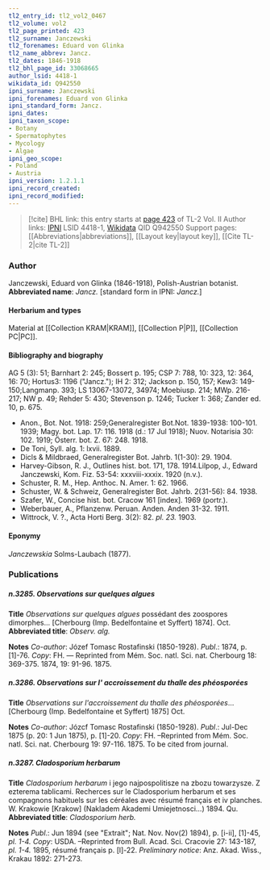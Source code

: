 ```yaml
---
tl2_entry_id: tl2_vol2_0467
tl2_volume: vol2
tl2_page_printed: 423
tl2_surname: Janczewski
tl2_forenames: Eduard von Glinka
tl2_name_abbrev: Jancz.
tl2_dates: 1846-1918
tl2_bhl_page_id: 33068665
author_lsid: 4418-1
wikidata_id: Q942550
ipni_surname: Janczewski
ipni_forenames: Eduard von Glinka
ipni_standard_form: Jancz.
ipni_dates: 
ipni_taxon_scope: 
- Botany
- Spermatophytes
- Mycology
- Algae
ipni_geo_scope: 
- Poland
- Austria
ipni_version: 1.2.1.1
ipni_record_created: 
ipni_record_modified:
---
```


> [!cite] BHL link: this entry starts at [page 423](https://www.biodiversitylibrary.org/page/33068665) of TL-2 Vol. II
> Author links: [IPNI](https://www.ipni.org/a/4418-1) LSID 4418-1, [Wikidata](https://www.wikidata.org/wiki/Q942550) QID Q942550
> Support pages: [[Abbreviations|abbreviations]], [[Layout key|layout key]], [[Cite TL-2|cite TL-2]]

### Author

Janczewski, Eduard von Glinka (1846-1918), Polish-Austrian botanist. 
**Abbreviated name**: *Jancz.* \[standard form in IPNI: *Jancz.*\]

#### Herbarium and types

Material at [[Collection KRAM|KRAM]], [[Collection P|P]], [[Collection PC|PC]].

#### Bibliography and biography

AG 5 (3): 51; Barnhart 2: 245; Bossert p. 195; CSP 7: 788, 10: 323, 12: 364, 16: 70; Hortus3: 1196 ("Jancz."); IH 2: 312; Jackson p. 150, 157; Kew3: 149-150;Langmanp. 393; LS 13067-13072, 34974; Moebiusp. 214; MWp. 216-217; NW p. 49; Rehder 5: 430; Stevenson p. 1246; Tucker 1: 368; Zander ed. 10, p. 675.
- Anon., Bot. Not. 1918: 259;Generalregister Bot.Not. 1839-1938: 100-101. 1939; Magy. bot. Lap. 17: 116. 1918 (d.: 17 Jul 1918); Nuov. Notarisia 30: 102. 1919; Österr. bot. Z. 67: 248. 1918.
- De Toni, Syll. alg. 1: lxvii. 1889.
- Dicls & Mildbraed, Generalregister Bot. Jahrb. 1(1-30): 29. 1904.
- Harvey-Gibson, R. J., Outlines hist. bot. 171, 178. 1914.Lilpop, J., Edward Janczewski, Kom. Fiz. 53-54: xxxviii-xxxix. 1920 (n.v.).
- Schuster, R. M., Hep. Anthoc. N. Amer. 1: 62. 1966.
- Schuster, W. & Schweiz, Generalregister Bot. Jahrb. 2(31-56): 84. 1938.
- Szafer, W., Concise hist. bot. Cracow 161 \[index\]. 1969 (portr.).
- Weberbauer, A., Pflanzenw. Peruan. Anden. Anden 31-32. 1911.
- Wittrock, V. ?., Acta Horti Berg. 3(2): 82. *pl. 23.* 1903.

#### Eponymy

*Janczewskia* Solms-Laubach (1877).

### Publications

##### n.3285. Observations sur quelques algues

**Title**
*Observations sur quelques algues* possédant des zoospores dimorphes... \[Cherbourg (Imp. Bedelfontaine et Syffert) 1874\]. Oct.
**Abbreviated title**: *Observ. alg.*

**Notes**
*Co-author*: Józef Tomasc Rostafinski (1850-1928).
*Publ*.: 1874, p. \[1\]-76. *Copy*: FH. — Reprinted from Mém. Soc. natl. Sci. nat. Cherbourg 18: 369-375. 1874, 19: 91-96. 1875.

##### n.3286. Observations sur l' accroissement du thalle des phéosporées

**Title**
*Observations sur l'accroissement du thalle des phéosporées*... \[Cherbourg (Imp. Bedelfontaine et Syffert) 1875\] Oct.

**Notes**
*Co-author*: Józcf Tomasc Rostafinski (1850-1928).
*Publ*.: Jul-Dec 1875 (p. 20: 1 Jun 1875), p. \[1\]-20. *Copy*: FH. –Reprinted from Mém. Soc. natl. Sci. nat. Cherbourg 19: 97-116. 1875. To be cited from journal.

##### n.3287. Cladosporium herbarum

**Title**
*Cladosporium herbarum* i jego najpospolitisze na zbozu towarzysze. Z ezterema tablicami. Recherces sur le Cladosporium herbarum et ses compagnons habituels sur les céréales avec résumé français et iv planches. W. Krakowie \[Krakow\] (Nakladem Akademi Umiejetnosci...) 1894. Qu.
**Abbreviated title**: *Cladosporium herb.*

**Notes**
*Publ*.: Jun 1894 (see "Extrait"; Nat. Nov. Nov(2) 1894), p. \[i-ii\], \[1\]-45, *pl. 1-4. Copy*: USDA. –Reprinted from Bull. Acad. Sci. Cracovie 27: 143-187, *pl. 1-4.* 1895, résumé français p. \[l\]-22.
*Preliminary notice*: Anz. Akad. Wiss., Krakau 1892: 271-273.

